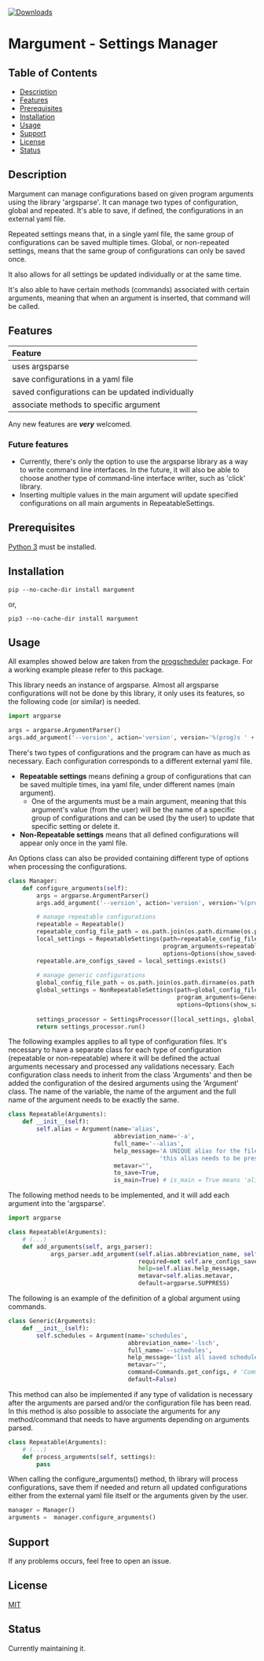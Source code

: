 [![Downloads](https://pepy.tech/badge/margument)](https://pepy.tech/project/margument)

# Margument - Settings Manager

## Table of Contents

- [Description](#description)
- [Features](#features)
- [Prerequisites](#prerequisites)
- [Installation](#installation)
- [Usage](#usage)
- [Support](#support)
- [License](#license)
- [Status](#status)

<a name="description"></a>

## Description

Margument can manage configurations based on given program arguments using the library 'argsparse'. It can manage two types of configuration, global and repeated. It's able to save, if defined, the configurations in an external yaml file.

Repeated settings means that, in a single yaml file, the same group of configurations can be saved multiple times. Global, or non-repeated settings, means that the same group of configurations can only be saved once.

It also allows for all settings be updated individually or at the same time.

It's also able to have certain methods (commands) associated with certain arguments, meaning that when an argument is inserted, that command will be called.

<a name="features"></a>

## Features

| Feature                                          |
|:-------------------------------------------------|
| uses argsparse                                   |
| save configurations in a yaml file               |
| saved configurations can be updated individually |
| associate methods to specific argument           |


Any new features are **_very_** welcomed.

### Future features

- Currently, there's only the option to use the argsparse library as a way to write command line interfaces. In the future, it will also be able to choose another type of command-line interface writer, such as 'click' library.
- Inserting multiple values in the main argument will update specified configurations on all main arguments in RepeatableSettings.

<a name="prerequisites"></a>

## Prerequisites

[Python 3](https://www.python.org/downloads/) must be installed.

<a name="installation"></a>

## Installation

```
pip --no-cache-dir install margument
```

or,

```
pip3 --no-cache-dir install margument
```

<a name="usage"></a>

## Usage

All examples showed below are taken from the [progscheduler](https://github.com/zaytiri/program-scheduler/tree/main/progscheduler/settings) package. For a working example please refer to this package.

This library needs an instance of argsparse. Almost all argsparse configurations will not be done by this library, it only uses its features, so the following code (or similar) is needed.
```python
import argparse

args = argparse.ArgumentParser()
args.add_argument('--version', action='version', version='%(prog)s ' + str(get_version())) # optional
```

There's two types of configurations and the program can have as much as necessary. Each configuration corresponds to a different external yaml file.

- **Repeatable settings** means defining a group of configurations that can be saved multiple times, ina yaml file, under different names (main argument).
  - One of the arguments must be a main argument, meaning that this argument's value (from the user) will be the name of a specific group of configurations and can be used (by the user) to update that specific setting or delete it.
- **Non-Repeatable settings** means that all defined configurations will appear only once in the yaml file.

An Options class can also be provided containing different type of options when processing the configurations.
```python
class Manager:
    def configure_arguments(self):
        args = argparse.ArgumentParser()
        args.add_argument('--version', action='version', version='%(prog)s ' + str(get_version())) # optional

        # manage repeatable configurations
        repeatable = Repeatable()
        repeatable_config_file_path = os.path.join(os.path.dirname(os.path.realpath(__file__)), 'local.yaml') # file will be saved in the same folder as the current python file
        local_settings = RepeatableSettings(path=repeatable_config_file_path,
                                            program_arguments=repeatable,
                                            options=Options(show_saved=True, save_main_arg_exists=True))
        repeatable.are_configs_saved = local_settings.exists()
        
        # manage generic configurations
        global_config_file_path = os.path.join(os.path.dirname(os.path.realpath(__file__)), 'global.yaml')
        global_settings = NonRepeatableSettings(path=global_config_file_path,
                                                program_arguments=Generic(),
                                                options=Options(show_saved=True, save_different=True))
        
        settings_processor = SettingsProcessor([local_settings, global_settings], args) # the list of all type of configurations defined needs to be pass as argument to process all of them
        return settings_processor.run()
```

The following examples applies to all type of configuration files.
It's necessary to have a separate class for each type of configuration (repeatable or non-repeatable) where it will be defined the actual arguments necessary and processed any validations necessary. 
Each configuration class needs to inherit from the class 'Arguments' and then be added the configuration of the desired arguments using the 'Argument' class. The name of the variable, the name of the argument and the full name of the argument needs to be exactly the same.
```python
class Repeatable(Arguments):
    def __init__(self):
        self.alias = Argument(name='alias',
                              abbreviation_name='-a',
                              full_name='--alias',
                              help_message='A UNIQUE alias for the file to be scheduled. When creating and/or updating any configurations, '
                                           'this alias needs to be present.',
                              metavar="",
                              to_save=True,
                              is_main=True) # is_main = True means 'alias' is a main argument. This will set this group of configurations under this value.
```

The following method needs to be implemented, and it will add each argument into the 'argsparse'.
```python
import argparse

class Repeatable(Arguments):
    # (...)
    def add_arguments(self, args_parser):
            args_parser.add_argument(self.alias.abbreviation_name, self.alias.full_name,
                                     required=not self.are_configs_saved,
                                     help=self.alias.help_message,
                                     metavar=self.alias.metavar,
                                     default=argparse.SUPPRESS)
```

The following is an example of the definition of a global argument using commands.
```python
class Generic(Arguments):
    def __init__(self):
        self.schedules = Argument(name='schedules',
                                  abbreviation_name='-lsch',
                                  full_name='--schedules',
                                  help_message='list all saved scheduled jobs. example: -lsch',
                                  metavar="",
                                  command=Commands.get_configs, # 'Commands' is a separate class only for defining commands needed for the arguments
                                  default=False)
```

This method can also be implemented if any type of validation is necessary after the arguments are parsed and/or the configuration file has been read. In this method is also possible to associate the arguments for any method/command that needs to have arguments depending on arguments parsed.
```python
class Repeatable(Arguments):
    # (...)
    def process_arguments(self, settings):
        pass
```

When calling the configure_arguments() method, th library will process configurations, save them if needed and return all updated configurations either from the external yaml file itself or the arguments given by the user.
```python
manager = Manager()
arguments =  manager.configure_arguments()
```

<a name="support"></a>

## Support

If any problems occurs, feel free to open an issue.

<a name="license"></a>

## License

[MIT](https://choosealicense.com/licenses/mit/)

<a name="status"></a>

## Status

Currently maintaining it.